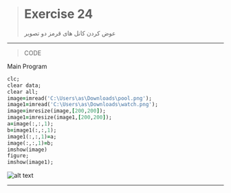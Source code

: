 
> # Exercise 24
>عوض کردن کانل های قرمز دو تصویر 
***
>CODE

Main Program
```ruby
clc;
clear data;
clear all;
image=imread('C:\Users\as\Downloads\pool.png');
image1=imread('C:\Users\as\Downloads\watch.png');
image=imresize(image,[200,200]);
image1=imresize(image1,[200,200]);
a=image(:,:,1);
b=image1(:,:,1);
image1(:,:,1)=a;
image(:,:,1)=b;
imshow(image)
figure;
imshow(image1);
```
![alt text](https://github.com/semnan-university-ai/image-processing-class/blob/2687c7cd96689152e04a67441b485851d3ee9add/excersiecs/alirezachaji/11/Exce11.1.png)
***

